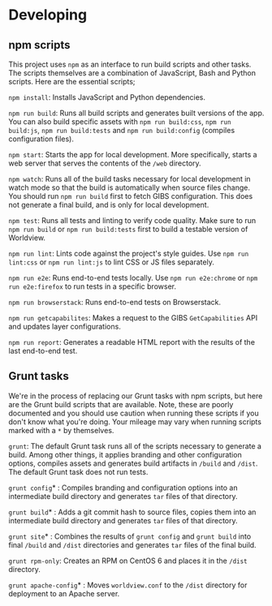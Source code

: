 # Developing

## npm scripts

This project uses `npm` as an interface to run build scripts and other tasks. The scripts themselves are a combination of JavaScript, Bash and Python scripts. Here are the essential scripts;

`npm install`: Installs JavaScript and Python dependencies.

`npm run build`: Runs all build scripts and generates built versions of the app. You can also build specific assets with `npm run build:css`, `npm run build:js`, `npm run build:tests` and `npm run build:config` (compiles configuration files).

`npm start`: Starts the app for local development. More specifically, starts a web server that serves the contents of the `/web` directory.

`npm watch`: Runs all of the build tasks necessary for local development in watch mode so that the build is automatically when source files change. You should run `npm run build` first to fetch GIBS configuration. This does not generate a final build, and is only for local development.

`npm test`: Runs all tests and linting to verify code quality. Make sure to run `npm run build` or `npm run build:tests` first to build a testable version of Worldview.

`npm run lint`: Lints code against the project's style guides. Use `npm run lint:css` or `npm run lint:js` to lint CSS or JS files separately.

`npm run e2e`: Runs end-to-end tests locally. Use `npm run e2e:chrome` or `npm run e2e:firefox` to run tests in a specific browser.

`npm run browserstack`: Runs end-to-end tests on Browserstack.

`npm run getcapabilites`: Makes a request to the GIBS `GetCapabilities` API and updates layer configurations.

`npm run report`: Generates a readable HTML report with the results of the last end-to-end test.

## Grunt tasks

We're in the process of replacing our Grunt tasks with npm scripts, but here are the Grunt build scripts that are available. Note, these are poorly documented and you should use caution when running these scripts if you don't know what you're doing. Your mileage may vary when running scripts marked with a `*` by themselves.

`grunt`: The default Grunt task runs all of the scripts necessary to generate a build. Among other things, it applies branding and other configuration options, compiles assets and generates build artifacts in `/build` and `/dist`. The default Grunt task does not run tests.

`grunt config`* : Compiles branding and configuration options into an intermediate build directory and generates `tar` files of that directory.

`grunt build`* : Adds a git commit hash to source files, copies them into an intermediate build directory and generates `tar` files of that directory.

`grunt site`* : Combines the results of `grunt config` and `grunt build` into final `/build` and `/dist` directories and generates `tar` files of the final build.

`grunt rpm-only`: Creates an RPM on CentOS 6 and places it in the `/dist` directory.

`grunt apache-config`* : Moves `worldview.conf` to the `/dist` directory for deployment to an Apache server.
